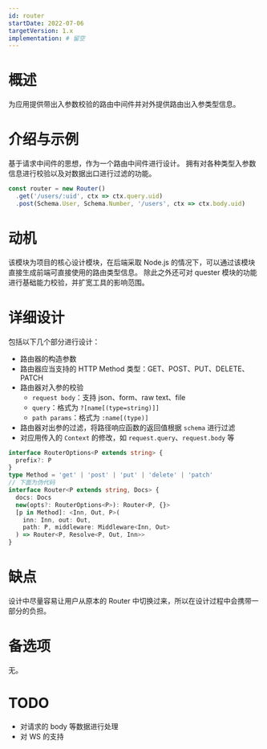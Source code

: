 ```yaml
---
id: router
startDate: 2022-07-06
targetVersion: 1.x
implementation: # 留空
---
```


# 概述

为应用提供带出入参数校验的路由中间件并对外提供路由出入参类型信息。

# 介绍与示例

基于请求中间件的思想，作为一个路由中间件进行设计。
拥有对各种类型入参数信息进行校验以及对数据出口进行过滤的功能。

```ts
const router = new Router()
  .get('/users/:uid', ctx => ctx.query.uid)
  .post(Schema.User, Schema.Number, '/users', ctx => ctx.body.uid)
```

# 动机

该模块为项目的核心设计模块，在后端采取 Node.js 的情况下，可以通过该模块直接生成前端可直接使用的路由类型信息。
除此之外还可对 quester 模块的功能进行基础能力校验，并扩宽工具的影响范围。

# 详细设计

包括以下几个部分进行设计：
* 路由器的构造参数
* 路由器应当支持的 HTTP Method 类型：GET、POST、PUT、DELETE、PATCH
* 路由器对入参的校验
  * `request body`：支持 json、form、raw text、file
  * `query`：格式为 `?[name[(type=string)]]`
  * `path params`：格式为 `:name[(type)]`
* 路由器对出参的过滤，将路径响应函数的返回值根据 `schema` 进行过滤
* 对应用传入的 `Context` 的修改，如 `request.query`、`request.body` 等

```ts
interface RouterOptions<P extends string> {
  prefix?: P
}
type Method = 'get' | 'post' | 'put' | 'delete' | 'patch'
// 下面为伪代码
interface Router<P extends string, Docs> {
  docs: Docs
  new(opts?: RouterOptions<P>): Router<P, {}>
  [p in Method]: <Inn, Out, P>(
    inn: Inn, out: Out,
    path: P, middleware: Middleware<Inn, Out>
  ) => Router<P, Resolve<P, Out, Inn>>
}
```

# 缺点

设计中尽量容易让用户从原本的 Router 中切换过来，所以在设计过程中会携带一部分的负担。

# 备选项

无。

# TODO

* 对请求的 body 等数据进行处理
* 对 WS 的支持
